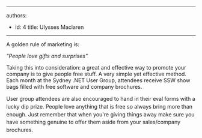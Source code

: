 

---
authors:
  - id: 4
    title: Ulysses Maclaren
---




<span class='intro'> <p>A golden rule of marketing is&#58;</p><p class="ssw15-rteElement-GreyBox">
   <em>&quot;People love gifts and surprises&quot;</em></p>
<p>Taking this into consideration&#58; a great and effective way to promote your company is to give people free stuff. A very simple yet effective method. Each month at the Sydney .NET User Group, attendees receive SSW show bags filled with free software and company brochures.&#160;</p> </span>

<p><span style="line-height&#58;20.7999992370605px;">User group attendees are also encouraged to hand in their eval forms with a lucky dip prize. People love anything that is free so always bring more than enough. Just remember that when you're giving things away make sure you have something genuine to offer them aside from your sales/company brochures.​</span>​</p>


